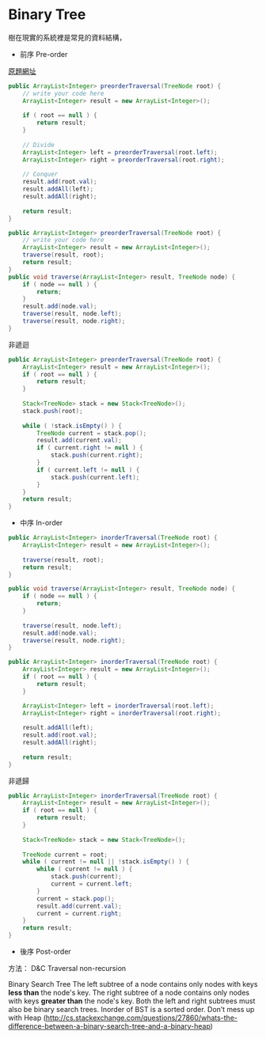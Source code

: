 # Binary Tree

樹在現實的系統裡是常見的資料結構，


* 前序 Pre-order

[原題網址](http://www.lintcode.com/en/problem/binary-tree-preorder-traversal/)

```java
public ArrayList<Integer> preorderTraversal(TreeNode root) {
    // write your code here
    ArrayList<Integer> result = new ArrayList<Integer>();
    
    if ( root == null ) {
        return result;
    }
    
    // Divide
    ArrayList<Integer> left = preorderTraversal(root.left);
    ArrayList<Integer> right = preorderTraversal(root.right);
    
    // Conquer
    result.add(root.val);
    result.addAll(left);
    result.addAll(right);
    
    return result;
}
```

```java
public ArrayList<Integer> preorderTraversal(TreeNode root) {
    // write your code here
    ArrayList<Integer> result = new ArrayList<Integer>();
    traverse(result, root);
    return result;
}
public void traverse(ArrayList<Integer> result, TreeNode node) {
    if ( node == null ) {
        return;
    }
    result.add(node.val);
    traverse(result, node.left);
    traverse(result, node.right);
}
```
非遞迴

```java
public ArrayList<Integer> preorderTraversal(TreeNode root) {
    ArrayList<Integer> result = new ArrayList<Integer>();
    if ( root == null ) {
        return result;
    }
    
    Stack<TreeNode> stack = new Stack<TreeNode>();
    stack.push(root);
    
    while ( !stack.isEmpty() ) {
        TreeNode current = stack.pop();
        result.add(current.val);
        if ( current.right != null ) {
            stack.push(current.right);
        }
        if ( current.left != null ) {
            stack.push(current.left);
        }
    }
    return result;
}
```

* 中序 In-order

```java
public ArrayList<Integer> inorderTraversal(TreeNode root) {
    ArrayList<Integer> result = new ArrayList<Integer>();
    
    traverse(result, root);
    return result;
}

public void traverse(ArrayList<Integer> result, TreeNode node) {
    if ( node == null ) {
        return;
    }
    
    traverse(result, node.left);
    result.add(node.val);
    traverse(result, node.right);
}
```

```java
public ArrayList<Integer> inorderTraversal(TreeNode root) {
    ArrayList<Integer> result = new ArrayList<Integer>();
    if ( root == null ) {
        return result;
    }

    ArrayList<Integer> left = inorderTraversal(root.left);
    ArrayList<Integer> right = inorderTraversal(root.right);
    
    result.addAll(left);
    result.add(root.val);
    result.addAll(right);
    
    return result;
}
```

非遞歸
```java
public ArrayList<Integer> inorderTraversal(TreeNode root) {
    ArrayList<Integer> result = new ArrayList<Integer>();
    if ( root == null ) {
        return result;
    }
    
    Stack<TreeNode> stack = new Stack<TreeNode>();
    
    TreeNode current = root;
    while ( current != null || !stack.isEmpty() ) {
        while ( current != null ) {
            stack.push(current);
            current = current.left;
        }
        current = stack.pop();
        result.add(current.val);
        current = current.right;
    }
    return result;
}
```
* 後序 Post-order




方法：
D&C
Traversal
non-recursion

Binary Search Tree
The left subtree of a node contains only nodes with keys **less than** the node's key.
The right subtree of a node contains only nodes with keys **greater than** the node's key.
Both the left and right subtrees must also be binary search trees.
Inorder of BST is a sorted order.
Don’t mess up with Heap  (http://cs.stackexchange.com/questions/27860/whats-the-difference-between-a-binary-search-tree-and-a-binary-heap)

